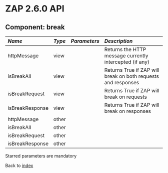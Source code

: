 # ZAP 2.6.0 API
## Component: break
| _Name_ | _Type_ | _Parameters_ | _Description_ |
|:-------|:-------|:-------------|:--------------|
| httpMessage| view |  | Returns the HTTP message currently intercepted (if any) |
| isBreakAll| view |  | Returns True if ZAP will break on both requests and responses |
| isBreakRequest| view |  | Returns True if ZAP will break on requests |
| isBreakResponse| view |  | Returns True if ZAP will break on responses |
| httpMessage| other |  |  |
| isBreakAll| other |  |  |
| isBreakRequest| other |  |  |
| isBreakResponse| other |  |  |

Starred parameters are mandatory

Back to [index](ApiGen_Index)

